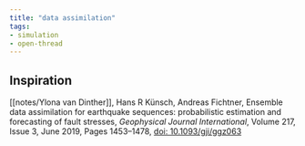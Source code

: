 ```yaml
---
title: "data assimilation"
tags:
- simulation
- open-thread
---
```


## Inspiration
[[notes/Ylona van Dinther]], Hans R Künsch, Andreas Fichtner, Ensemble data assimilation for earthquake sequences: probabilistic estimation and forecasting of fault stresses, _Geophysical Journal International_, Volume 217, Issue 3, June 2019, Pages 1453–1478, [doi: 10.1093/gji/ggz063](https://doi.org/10.1093/gji/ggz063)